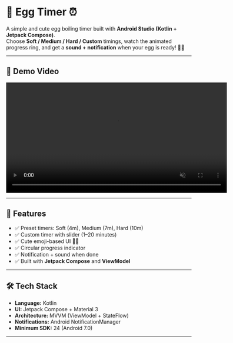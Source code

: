 # 🥚 Egg Timer ⏰

A simple and cute egg boiling timer built with **Android Studio (Kotlin + Jetpack Compose)**.  
Choose **Soft / Medium / Hard / Custom** timings, watch the animated progress ring, and get a **sound + notification** when your egg is ready! 🐣✨

---
## 🎥 Demo Video

<video src="eggtimer.webm" controls autoplay loop muted width="600">
  Sorry, your browser doesn’t support embedded videos. 
  You can [download the video](eggtimer.webm) instead.
</video>



---

## 🚀 Features
- ✅ Preset timers: Soft (4m), Medium (7m), Hard (10m)
- ✅ Custom timer with slider (1–20 minutes)
- ✅ Cute emoji-based UI 🥚🐥
- ✅ Circular progress indicator
- ✅ Notification + sound when done
- ✅ Built with **Jetpack Compose** and **ViewModel**

---

## 🛠️ Tech Stack
- **Language:** Kotlin
- **UI:** Jetpack Compose + Material 3
- **Architecture:** MVVM (ViewModel + StateFlow)
- **Notifications:** Android NotificationManager
- **Minimum SDK:** 24 (Android 7.0)

---

